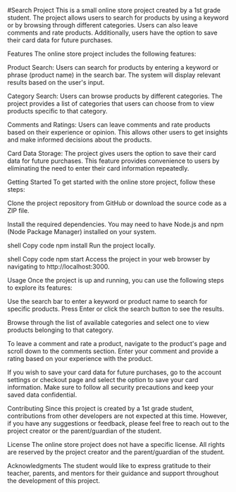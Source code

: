 #Search Project
This is a small online store project created by a 1st grade student. The project allows users to search for products by using a keyword or by browsing through different categories. Users can also leave comments and rate products. Additionally, users have the option to save their card data for future purchases.

Features
The online store project includes the following features:

Product Search: Users can search for products by entering a keyword or phrase (product name) in the search bar. The system will display relevant results based on the user's input.

Category Search: Users can browse products by different categories. The project provides a list of categories that users can choose from to view products specific to that category.

Comments and Ratings: Users can leave comments and rate products based on their experience or opinion. This allows other users to get insights and make informed decisions about the products.

Card Data Storage: The project gives users the option to save their card data for future purchases. This feature provides convenience to users by eliminating the need to enter their card information repeatedly.

Getting Started
To get started with the online store project, follow these steps:

Clone the project repository from GitHub or download the source code as a ZIP file.

Install the required dependencies. You may need to have Node.js and npm (Node Package Manager) installed on your system.

shell
Copy code
npm install
Run the project locally.

shell
Copy code
npm start
Access the project in your web browser by navigating to http://localhost:3000.

Usage
Once the project is up and running, you can use the following steps to explore its features:

Use the search bar to enter a keyword or product name to search for specific products. Press Enter or click the search button to see the results.

Browse through the list of available categories and select one to view products belonging to that category.

To leave a comment and rate a product, navigate to the product's page and scroll down to the comments section. Enter your comment and provide a rating based on your experience with the product.

If you wish to save your card data for future purchases, go to the account settings or checkout page and select the option to save your card information. Make sure to follow all security precautions and keep your saved data confidential.

Contributing
Since this project is created by a 1st grade student, contributions from other developers are not expected at this time. However, if you have any suggestions or feedback, please feel free to reach out to the project creator or the parent/guardian of the student.

License
The online store project does not have a specific license. All rights are reserved by the project creator and the parent/guardian of the student.

Acknowledgments
The student would like to express gratitude to their teacher, parents, and mentors for their guidance and support throughout the development of this project.
